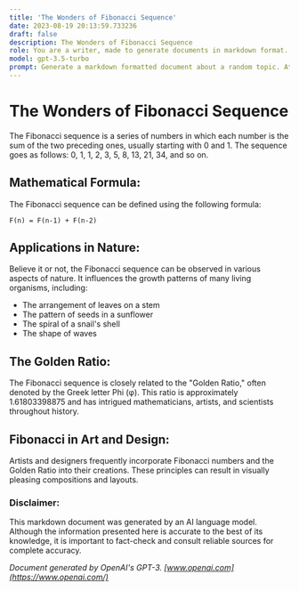 ```yaml
---
title: 'The Wonders of Fibonacci Sequence'
date: 2023-08-19 20:13:59.733236
draft: false
description: The Wonders of Fibonacci Sequence
role: You are a writer, made to generate documents in markdown format. It is very important that all of the documents you generate are in valid markdown format.
model: gpt-3.5-turbo
prompt: Generate a markdown formatted document about a random topic. At the bottom, include a disclaimer explaining that the document was generated by you. The first line of the document should be the title. Make sure that the entire document is in proper markdown format, using a mix of various tags to make the document visually appealing.
---
```


# The Wonders of Fibonacci Sequence

The Fibonacci sequence is a series of numbers in which each number is the sum of the two preceding ones, usually starting with 0 and 1. The sequence goes as follows: 0, 1, 1, 2, 3, 5, 8, 13, 21, 34, and so on.

## Mathematical Formula:

The Fibonacci sequence can be defined using the following formula:

```
F(n) = F(n-1) + F(n-2)
```

## Applications in Nature:

Believe it or not, the Fibonacci sequence can be observed in various aspects of nature. It influences the growth patterns of many living organisms, including:

- The arrangement of leaves on a stem
- The pattern of seeds in a sunflower
- The spiral of a snail's shell
- The shape of waves

## The Golden Ratio:

The Fibonacci sequence is closely related to the "Golden Ratio," often denoted by the Greek letter Phi (φ). This ratio is approximately 1.61803398875 and has intrigued mathematicians, artists, and scientists throughout history.

## Fibonacci in Art and Design:

Artists and designers frequently incorporate Fibonacci numbers and the Golden Ratio into their creations. These principles can result in visually pleasing compositions and layouts.

### Disclaimer:

This markdown document was generated by an AI language model. Although the information presented here is accurate to the best of its knowledge, it is important to fact-check and consult reliable sources for complete accuracy.

*Document generated by OpenAI's GPT-3. [www.openai.com](https://www.openai.com/)*